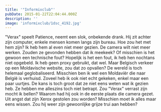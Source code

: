 ```yaml
---
title: '"Informixclub"'
pubDate: 2015-01-22T22:04:44.000Z
description: ''
image: 'informixclub/1dsc_4192.jpg'
---
```


"Verax" speelt Patience, neemt een slok, onbekende drank. Hij zit achter zijn computer, enkele mensen komen langs zijn bureau. Hoe zou het met hem zijn? Ik heb hem al even niet meer gezien. De camera wilt niet meer werken. Zouden ze gevonden hebben dat ik meekeek? Of misschien is het gewoon een technische fout? Hopelijk is het een fout, ik heb hen nochtans niet opgebeld. Ik heb geen proxy gebruikt, dat wel. Maar Belgisch verkeer op een Moldavische website, zou dat zo opvallen? De wereld is toch helemaal geglobaliseerd. Misschien ben ik wel een Moldaviër die naar België is verhuisd. Zoveel heb ik ook niet echt gekeken, enkel maar een paar uurtjes. De kans is toch groot dat ze niet eens weten wat ik gezien heb. Ze hebben me alleszins toch niet betrapt. Zou "Verax" verrast zijn mocht ik bellen? Waarom had hij ook in de eerste plaats die camera gezet. Uit angst dat zijn Xerox gestolen zou worden? Misschien moet ik alles maar eens wissen. Zou hij weer zijn gewoonlijke grijze trui aan hebben?
